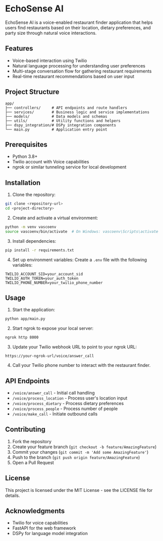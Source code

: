 # EchoSense AI

EchoSense AI is a voice-enabled restaurant finder application that helps users find restaurants based on their location, dietary preferences, and party size through natural voice interactions.

## Features

- Voice-based interaction using Twilio
- Natural language processing for understanding user preferences
- Multi-stage conversation flow for gathering restaurant requirements
- Real-time restaurant recommendations based on user input

## Project Structure

```
app/
├── controllers/     # API endpoints and route handlers
├── services/        # Business logic and service implementations
├── models/          # Data models and schemas
├── utils/           # Utility functions and helpers
├── dspy_integration/# DSPy integration components
└── main.py          # Application entry point
```

## Prerequisites

- Python 3.8+
- Twilio account with Voice capabilities
- ngrok or similar tunneling service for local development

## Installation

1. Clone the repository:

```bash
git clone <repository-url>
cd <project-directory>
```

2. Create and activate a virtual environment:

```bash
python -m venv vascoenv
source vascoenv/bin/activate  # On Windows: vascoenv\Scripts\activate
```

3. Install dependencies:

```bash
pip install -r requirements.txt
```

4. Set up environment variables:
   Create a `.env` file with the following variables:

```
TWILIO_ACCOUNT_SID=your_account_sid
TWILIO_AUTH_TOKEN=your_auth_token
TWILIO_PHONE_NUMBER=your_twilio_phone_number
```

## Usage

1. Start the application:

```bash
python app/main.py
```

2. Start ngrok to expose your local server:

```bash
ngrok http 8000
```

3. Update your Twilio webhook URL to point to your ngrok URL:

```
https://your-ngrok-url/voice/answer_call
```

4. Call your Twilio phone number to interact with the restaurant finder.

## API Endpoints

- `/voice/answer_call` - Initial call handling
- `/voice/process_location` - Process user's location input
- `/voice/process_dietary` - Process dietary preferences
- `/voice/process_people` - Process number of people
- `/voice/make_call` - Initiate outbound calls

## Contributing

1. Fork the repository
2. Create your feature branch (`git checkout -b feature/AmazingFeature`)
3. Commit your changes (`git commit -m 'Add some AmazingFeature'`)
4. Push to the branch (`git push origin feature/AmazingFeature`)
5. Open a Pull Request

## License

This project is licensed under the MIT License - see the LICENSE file for details.

## Acknowledgments

- Twilio for voice capabilities
- FastAPI for the web framework
- DSPy for language model integration
